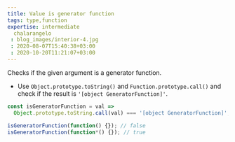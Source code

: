 ```yaml
---
title: Value is generator function
tags: type,function
expertise: intermediate
  chalarangelo
 : blog_images/interior-4.jpg
 : 2020-08-07T15:40:38+03:00
 : 2020-10-20T11:21:07+03:00
---
```


Checks if the given argument is a generator function.

- Use `Object.prototype.toString()` and `Function.prototype.call()` and check if the result is `'[object GeneratorFunction]'`.

```js
const isGeneratorFunction = val =>
  Object.prototype.toString.call(val) === '[object GeneratorFunction]';
```

```js
isGeneratorFunction(function() {}); // false
isGeneratorFunction(function*() {}); // true
```
